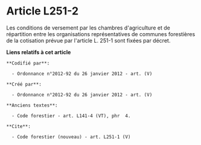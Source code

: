 # Article L251-2

Les conditions de versement par les chambres d'agriculture et de répartition entre les organisations représentatives de
communes forestières de la cotisation prévue par l'article L. 251-1 sont fixées par décret.

**Liens relatifs à cet article**

	**Codifié par**:

	  - Ordonnance n°2012-92 du 26 janvier 2012 - art. (V)

	**Créé par**:

	  - Ordonnance n°2012-92 du 26 janvier 2012 - art. (V)

	**Anciens textes**:

	  - Code forestier - art. L141-4 (VT), phr  4.

	**Cite**:

	  - Code forestier (nouveau) - art. L251-1 (V)
